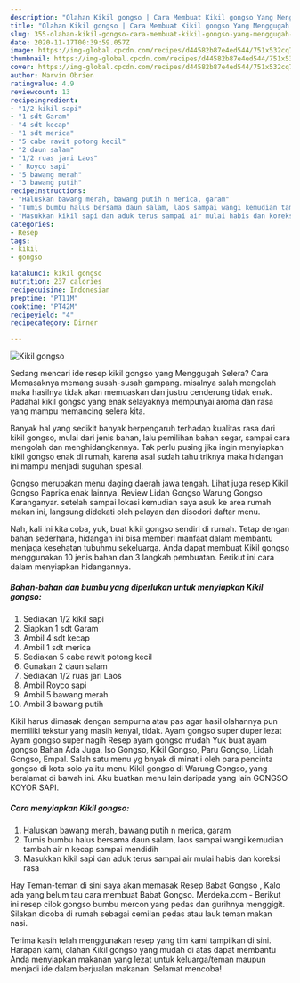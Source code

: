 ```yaml
---
description: "Olahan Kikil gongso | Cara Membuat Kikil gongso Yang Menggugah Selera"
title: "Olahan Kikil gongso | Cara Membuat Kikil gongso Yang Menggugah Selera"
slug: 355-olahan-kikil-gongso-cara-membuat-kikil-gongso-yang-menggugah-selera
date: 2020-11-17T00:39:59.057Z
image: https://img-global.cpcdn.com/recipes/d44582b87e4ed544/751x532cq70/kikil-gongso-foto-resep-utama.jpg
thumbnail: https://img-global.cpcdn.com/recipes/d44582b87e4ed544/751x532cq70/kikil-gongso-foto-resep-utama.jpg
cover: https://img-global.cpcdn.com/recipes/d44582b87e4ed544/751x532cq70/kikil-gongso-foto-resep-utama.jpg
author: Marvin Obrien
ratingvalue: 4.9
reviewcount: 13
recipeingredient:
- "1/2 kikil sapi"
- "1 sdt Garam"
- "4 sdt kecap"
- "1 sdt merica"
- "5 cabe rawit potong kecil"
- "2 daun salam"
- "1/2 ruas jari Laos"
- " Royco sapi"
- "5 bawang merah"
- "3 bawang putih"
recipeinstructions:
- "Haluskan bawang merah, bawang putih n merica, garam"
- "Tumis bumbu halus bersama daun salam, laos sampai wangi kemudian tambah air n kecap sampai mendidih"
- "Masukkan kikil sapi dan aduk terus sampai air mulai habis dan koreksi rasa"
categories:
- Resep
tags:
- kikil
- gongso

katakunci: kikil gongso 
nutrition: 237 calories
recipecuisine: Indonesian
preptime: "PT11M"
cooktime: "PT42M"
recipeyield: "4"
recipecategory: Dinner

---
```



![Kikil gongso](https://img-global.cpcdn.com/recipes/d44582b87e4ed544/751x532cq70/kikil-gongso-foto-resep-utama.jpg)

Sedang mencari ide resep kikil gongso yang Menggugah Selera? Cara Memasaknya memang susah-susah gampang. misalnya salah mengolah maka hasilnya tidak akan memuaskan dan justru cenderung tidak enak. Padahal kikil gongso yang enak selayaknya mempunyai aroma dan rasa yang mampu memancing selera kita.

Banyak hal yang sedikit banyak berpengaruh terhadap kualitas rasa dari kikil gongso, mulai dari jenis bahan, lalu pemilihan bahan segar, sampai cara mengolah dan menghidangkannya. Tak perlu pusing jika ingin menyiapkan kikil gongso enak di rumah, karena asal sudah tahu triknya maka hidangan ini mampu menjadi suguhan spesial.

Gongso merupakan menu daging daerah jawa tengah. Lihat juga resep Kikil Gongso Paprika enak lainnya. Review Lidah Gongso Warung Gongso Karanganyar. setelah sampai lokasi kemudian saya asuk ke area rumah makan ini, langsung didekati oleh pelayan dan disodori daftar menu.


Nah, kali ini kita coba, yuk, buat kikil gongso sendiri di rumah. Tetap dengan bahan sederhana, hidangan ini bisa memberi manfaat dalam membantu menjaga kesehatan tubuhmu sekeluarga. Anda dapat membuat Kikil gongso menggunakan 10 jenis bahan dan 3 langkah pembuatan. Berikut ini cara dalam menyiapkan hidangannya.

<!--inarticleads1-->

##### Bahan-bahan dan bumbu yang diperlukan untuk menyiapkan Kikil gongso:

1. Sediakan 1/2 kikil sapi
1. Siapkan 1 sdt Garam
1. Ambil 4 sdt kecap
1. Ambil 1 sdt merica
1. Sediakan 5 cabe rawit potong kecil
1. Gunakan 2 daun salam
1. Sediakan 1/2 ruas jari Laos
1. Ambil  Royco sapi
1. Ambil 5 bawang merah
1. Ambil 3 bawang putih


Kikil harus dimasak dengan sempurna atau pas agar hasil olahannya pun memiliki tekstur yang masih kenyal, tidak. Ayam gongso super duper lezat Ayam gongso super nagih Resep ayam gongso mudah Yuk buat ayam gongso Bahan Ada Juga, Iso Gongso, Kikil Gongso, Paru Gongso, Lidah Gongso, Empal. Salah satu menu yg bnyak di minat i oleh para pencinta gongso di kota solo ya itu menu Kikil gongso di Warung Gongso, yang beralamat di bawah ini. Aku buatkan menu lain daripada yang lain GONGSO KOYOR SAPI. 

<!--inarticleads2-->

##### Cara menyiapkan Kikil gongso:

1. Haluskan bawang merah, bawang putih n merica, garam
1. Tumis bumbu halus bersama daun salam, laos sampai wangi kemudian tambah air n kecap sampai mendidih
1. Masukkan kikil sapi dan aduk terus sampai air mulai habis dan koreksi rasa


Hay Teman-teman di sini saya akan memasak Resep Babat Gongso , Kalo ada yang belum tau cara membuat Babat Gongso. Merdeka.com - Berikut ini resep cilok gongso bumbu mercon yang pedas dan gurihnya menggigit. Silakan dicoba di rumah sebagai cemilan pedas atau lauk teman makan nasi. 

Terima kasih telah menggunakan resep yang tim kami tampilkan di sini. Harapan kami, olahan Kikil gongso yang mudah di atas dapat membantu Anda menyiapkan makanan yang lezat untuk keluarga/teman maupun menjadi ide dalam berjualan makanan. Selamat mencoba!
